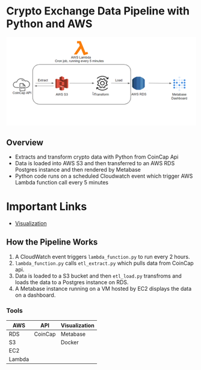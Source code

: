 # Crypto Exchange Data Pipeline with Python and AWS

![Arch](assets/images/arch_diagram.png)

## Overview
* Extracts and transform crypto data with Python from CoinCap Api 
* Data is loaded into AWS S3 and then transferred to an AWS RDS Postgres instance and then rendered by Metabase
* Python code runs on a scheduled Cloudwatch event which trigger AWS Lambda function call every 5 minutes

# Important Links
* [Visualization](https://dashboard.orlandomoya.com/public/dashboard/691a60a6-cb3c-474e-8062-55061ec21e9f)

## How the Pipeline Works
1. A CloudWatch event triggers `lambda_function.py` to run every 2 hours.
2. `lambda_function.py` calls `etl_extract.py` which pulls data from CoinCap api.
3. Data is loaded to a S3 bucket and then `etl_load.py` transfroms and loads the data to a Postgres instance on RDS.
4. A Metabase instance running on a VM hosted by EC2 displays the data on a dashboard.
   
### Tools  
| AWS  | API | Visualization |
| -----|------- | ----- |
| RDS  | CoinCap | Metabase|
| S3  | | Docker |
|EC2| | |
|Lambda| | |

